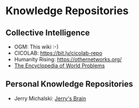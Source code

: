 # Knowledge Repositories

## Collective Intelligence

- OGM: This wiki :-)
- CICOLAB: https://bit.ly/cicolab-repo
- Humanity Rising: https://othernetworks.org/
- [The Encyclopedia of World Problems](http://encyclopedia.uia.org/en)

## Personal Knowledge Repositories
- Jerry Michalski: [Jerry's Brain](https://www.jerrysbrain.com/)
